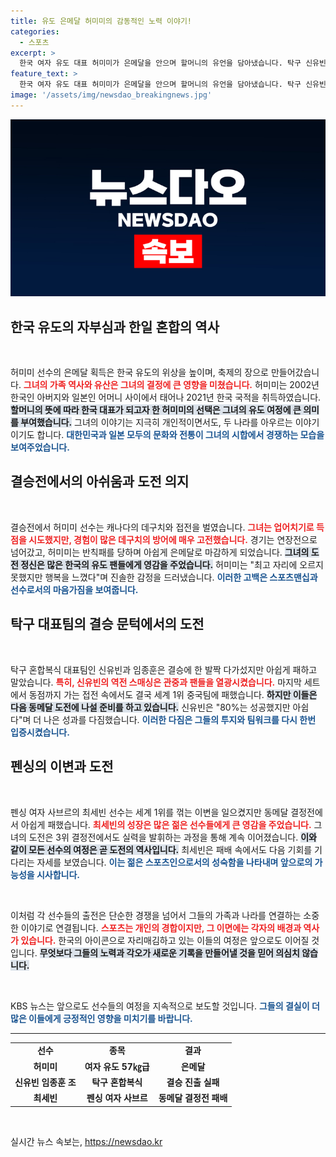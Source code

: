 ```yaml
---
title: 유도 은메달 허미미의 감동적인 노력 이야기!
categories:
  - 스포츠
excerpt: >
  한국 여자 유도 대표 허미미가 은메달을 안으며 할머니의 유언을 담아냈습니다. 탁구 신유빈 임종훈 조는 준결승에서 아쉽게 패했지만, 동메달 희망을 품고 있습니다. 스포츠의 뜨거운 감동을 담은 이들의 도전기를 놓치지 마세요!
feature_text: >
  한국 여자 유도 대표 허미미가 은메달을 안으며 할머니의 유언을 담아냈습니다. 탁구 신유빈 임종훈 조는 준결승에서 아쉽게 패했지만, 동메달 희망을 품고 있습니다. 스포츠의 뜨거운 감동을 담은 이들의 도전기를 놓치지 마세요!
image: '/assets/img/newsdao_breakingnews.jpg'
---
```


<p><img src="/assets/img/newsdao_breakingnews.jpg" alt="flaretime 속보" /></p>

<h2 data-ke-size="size26">한국 유도의 자부심과 한일 혼합의 역사</h2>

<p data-ke-size="size16">&nbsp;</p>

<p>허미미 선수의 은메달 획득은 한국 유도의 위상을 높이며, 축제의 장으로 만들어갔습니다. <b><span style="color: #ee2323;">그녀의 가족 역사와 유산은 그녀의 결정에 큰 영향을 미쳤습니다.</span></b> 허미미는 2002년 한국인 아버지와 일본인 어머니 사이에서 태어나 2021년 한국 국적을 취득하였습니다. <b><span style="background-color: #21538527;">할머니의 뜻에 따라 한국 대표가 되고자 한 허미미의 선택은 그녀의 유도 여정에 큰 의미를 부여했습니다.</span></b> 그녀의 이야기는 지극히 개인적이면서도, 두 나라를 아우르는 이야기이기도 합니다. <b><span style="color: #1a5490;">대한민국과 일본 모두의 문화와 전통이 그녀의 시합에서 경쟁하는 모습을 보여주었습니다.</span></b></p>

<h2 data-ke-size="size26">결승전에서의 아쉬움과 도전 의지</h2>

<p data-ke-size="size16">&nbsp;</p>

<p>결승전에서 허미미 선수는 캐나다의 데구치와 접전을 벌였습니다. <b><span style="color: #ee2323;">그녀는 업어치기로 득점을 시도했지만, 경험이 많은 데구치의 방어에 매우 고전했습니다.</span></b> 경기는 연장전으로 넘어갔고, 허미미는 반칙패를 당하며 아쉽게 은메달로 마감하게 되었습니다. <b><span style="background-color: #21538527;">그녀의 도전 정신은 많은 한국의 유도 팬들에게 영감을 주었습니다.</span></b> 허미미는 "최고 자리에 오르지 못했지만 행복을 느꼈다"며 진솔한 감정을 드러냈습니다. <b><span style="color: #1a5490;">이러한 고백은 스포츠맨십과 선수로서의 마음가짐을 보여줍니다.</span></b></p>

<h2 data-ke-size="size26">탁구 대표팀의 결승 문턱에서의 도전</h2>

<p data-ke-size="size16">&nbsp;</p>

<p>탁구 혼합복식 대표팀인 신유빈과 임종훈은 결승에 한 발짝 다가섰지만 아쉽게 패하고 말았습니다. <b><span style="color: #ee2323;">특히, 신유빈의 역전 스매싱은 관중과 팬들을 열광시켰습니다.</span></b> 마지막 세트에서 동점까지 가는 접전 속에서도 결국 세계 1위 중국팀에 패했습니다. <b><span style="background-color: #21538527;">하지만 이들은 다음 동메달 도전에 나설 준비를 하고 있습니다.</span></b> 신유빈은 "80%는 성공했지만 아쉽다"며 더 나은 성과를 다짐했습니다. <b><span style="color: #1a5490;">이러한 다짐은 그들의 투지와 팀워크를 다시 한번 입증시켰습니다.</span></b></p>

<h2 data-ke-size="size26">펜싱의 이변과 도전</h2>

<p data-ke-size="size16">&nbsp;</p>

<p>펜싱 여자 사브르의 최세빈 선수는 세계 1위를 꺾는 이변을 일으켰지만 동메달 결정전에서 아쉽게 패했습니다. <b><span style="color: #ee2323;">최세빈의 성장은 많은 젊은 선수들에게 큰 영감을 주었습니다.</span></b> 그녀의 도전은 3위 결정전에서도 실력을 발휘하는 과정을 통해 계속 이어졌습니다. <b><span style="background-color: #21538527;">이와 같이 모든 선수의 여정은 곧 도전의 역사입니다.</span></b> 최세빈은 패배 속에서도 다음 기회를 기다리는 자세를 보였습니다. <b><span style="color: #1a5490;">이는 젊은 스포츠인으로서의 성숙함을 나타내며 앞으로의 가능성을 시사합니다.</span></b></p>

<p data-ke-size="size16">&nbsp;</p>

<p>이처럼 각 선수들의 출전은 단순한 경쟁을 넘어서 그들의 가족과 나라를 연결하는 소중한 이야기로 연결됩니다. <b><span style="color: #ee2323;">스포츠는 개인의 경합이지만, 그 이면에는 각자의 배경과 역사가 있습니다.</span></b> 한국의 아이콘으로 자리매김하고 있는 이들의 여정은 앞으로도 이어질 것입니다. <b><span style="background-color: #21538527;">무엇보다 그들의 노력과 각오가 새로운 기록을 만들어낼 것을 믿어 의심치 않습니다.</span></b> </p>

<p data-ke-size="size16">&nbsp;</p>

<p>KBS 뉴스는 앞으로도 선수들의 여정을 지속적으로 보도할 것입니다. <b><span style="color: #1a5490;">그들의 결실이 더 많은 이들에게 긍정적인 영향을 미치기를 바랍니다.</span></b> </p>

<hr>

<table style="width: 100%;">
    <tr>
        <td style="text-align: center; height: 17px;"><b>선수</b></td>
        <td style="text-align: center; height: 17px;"><b>종목</b></td>
        <td style="text-align: center; height: 17px;"><b>결과</b></td>
    </tr>
    <tr>
        <td style="text-align: center; height: 17px;"><b>허미미</b></td>
        <td style="text-align: center; height: 17px;"><b>여자 유도 57㎏급</b></td>
        <td style="text-align: center; height: 17px;"><b>은메달</b></td>
    </tr>
    <tr>
        <td style="text-align: center; height: 17px;"><b>신유빈 임종훈 조</b></td>
        <td style="text-align: center; height: 17px;"><b>탁구 혼합복식</b></td>
        <td style="text-align: center; height: 17px;"><b>결승 진출 실패</b></td>
    </tr>
    <tr>
        <td style="text-align: center; height: 17px;"><b>최세빈</b></td>
        <td style="text-align: center; height: 17px;"><b>펜싱 여자 사브르</b></td>
        <td style="text-align: center; height: 17px;"><b>동메달 결정전 패배</b></td>
    </tr>
</table> 

<p data-ke-size="size16">&nbsp;</p>
실시간 뉴스 속보는, <a href="https://newsdao.kr" rel="dofollow">https://newsdao.kr</a>


